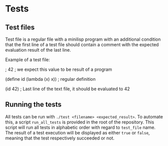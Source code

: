 Tests
=====

Test files
----------

Test file is a regular file with a minilisp program with an additional
condition that the first line of a test file should contain a comment with the
expected evaluation result of the last line.

Example of a test file:

; 42 ; we expect this value to be result of a program

(define id (lambda (x) x)) ; regular definition

(id 42) ; Last line of the text file, it should be evaluated to 42

Running the tests
-----------------

All tests can be run with `./test <filename> <expected_result>`. To automate
this, a script `run_all_tests` is provided in the root of the repository.  This
script will run all tests in alphabetic order with regard to `test_file` name.
The result of a test execution will be displayed as either `true` or `false`,
meaning that the test respectively succeeded or not.
